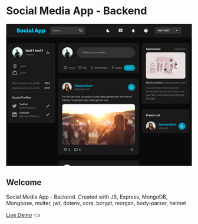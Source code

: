 # Social Media App - Backend

![Design preview for Social Media App - Backend](./design-preview/design-preview.png)

## Welcome

Social Media App - Backend. Created with JS, Express, MongoDB, Mongoose, multer, jwt, dotenv, cors, bcrypt, morgan, body-parser, helmet

[Live Demo](https://social-app-1-frontend.vercel.app/) 👈
